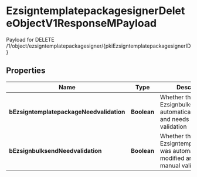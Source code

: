 

# EzsigntemplatepackagesignerDeleteObjectV1ResponseMPayload

Payload for DELETE /1/object/ezsigntemplatepackagesigner/{pkiEzsigntemplatepackagesignerID}

## Properties

| Name | Type | Description | Notes |
|------------ | ------------- | ------------- | -------------|
|**bEzsigntemplatepackageNeedvalidation** | **Boolean** | Whether the Ezsignbulksend was automatically modified and needs a manual validation |  |
|**bEzsignbulksendNeedvalidation** | **Boolean** | Whether the Ezsigntemplatepackage was automatically modified and needs a manual validation |  |



